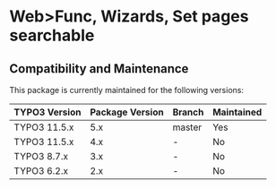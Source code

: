 # Web>Func, Wizards, Set pages searchable

## Compatibility and Maintenance

This package is currently maintained for the following versions:

| TYPO3 Version         | Package Version | Branch | Maintained |
|-----------------------|-----------------|--------|------------|
| TYPO3 11.5.x          | 5.x             | master | Yes        |
| TYPO3 11.5.x          | 4.x             | -      | No         |
| TYPO3 8.7.x           | 3.x             | -      | No         |
| TYPO3 6.2.x           | 2.x             | -      | No         |
